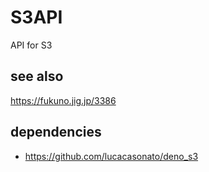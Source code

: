 # S3API

API for S3

## see also

https://fukuno.jig.jp/3386
## dependencies

- https://github.com/lucacasonato/deno_s3
